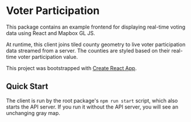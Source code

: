 # Voter Participation

This package contains an example frontend for displaying real-time voting data using React and Mapbox GL JS.

At runtime, this client joins tiled county geometry to live voter participation data streamed from a server. The counties are styled based on their real-time voter participation value.

This project was bootstrapped with [Create React App](https://github.com/facebook/create-react-app).

## Quick Start

The client is run by the root package's `npm run start` script, which also starts the API server. If you run it without the API server, you will see an unchanging gray map.
